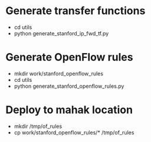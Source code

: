 
# Generate transfer functions
* cd utils
* python generate_stanford_ip_fwd_tf.py

# Generate OpenFlow rules
* mkdir work/stanford_openflow_rules
* cd utils
* python generate_stanford_openflow_rules.py

# Deploy to mahak location
* mkdir /tmp/of_rules
* cp work/stanford_openflow_rules/* /tmp/of_rules